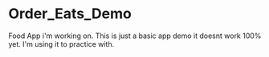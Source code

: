 # Order_Eats_Demo
Food App i'm working on.
This is just a basic app demo it doesnt work 100% yet.
I'm using it to practice with.

